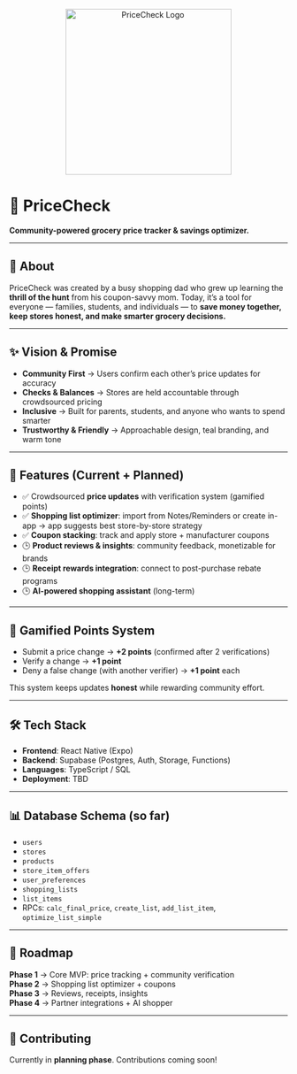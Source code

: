 <p align="center">
  <img src="assets/PriceCheck Logo V1.1.jpg" alt="PriceCheck Logo" width="300"/>
</p>

# 🛒 PriceCheck  
**Community-powered grocery price tracker & savings optimizer.**

---

## 🌟 About  
PriceCheck was created by a busy shopping dad who grew up learning the **thrill of the hunt** from his coupon-savvy mom. Today, it’s a tool for everyone — families, students, and individuals — to **save money together, keep stores honest, and make smarter grocery decisions.**

---

## ✨ Vision & Promise  
- **Community First** → Users confirm each other’s price updates for accuracy  
- **Checks & Balances** → Stores are held accountable through crowdsourced pricing  
- **Inclusive** → Built for parents, students, and anyone who wants to spend smarter  
- **Trustworthy & Friendly** → Approachable design, teal branding, and warm tone  

---

## 🚀 Features (Current + Planned)  
- ✅ Crowdsourced **price updates** with verification system (gamified points)  
- ✅ **Shopping list optimizer**: import from Notes/Reminders or create in-app → app suggests best store-by-store strategy  
- ✅ **Coupon stacking**: track and apply store + manufacturer coupons  
- 🕒 **Product reviews & insights**: community feedback, monetizable for brands  
- 🕒 **Receipt rewards integration**: connect to post-purchase rebate programs  
- 🕒 **AI-powered shopping assistant** (long-term)  

---

## 🧩 Gamified Points System  
- Submit a price change → **+2 points** (confirmed after 2 verifications)  
- Verify a change → **+1 point**  
- Deny a false change (with another verifier) → **+1 point** each  

This system keeps updates **honest** while rewarding community effort.  

---

## 🛠️ Tech Stack  
- **Frontend**: React Native (Expo)  
- **Backend**: Supabase (Postgres, Auth, Storage, Functions)  
- **Languages**: TypeScript / SQL  
- **Deployment**: TBD  

---

## 📊 Database Schema (so far)  
- `users`  
- `stores`  
- `products`  
- `store_item_offers`  
- `user_preferences`  
- `shopping_lists`  
- `list_items`  
- RPCs: `calc_final_price`, `create_list`, `add_list_item`, `optimize_list_simple`  

---

## 📅 Roadmap  
**Phase 1** → Core MVP: price tracking + community verification  
**Phase 2** → Shopping list optimizer + coupons  
**Phase 3** → Reviews, receipts, insights  
**Phase 4** → Partner integrations + AI shopper  

---

## 🤝 Contributing  
Currently in **planning phase**. Contributions coming soon!
